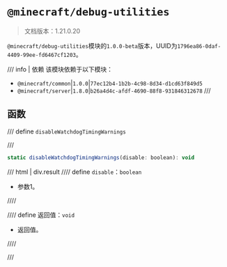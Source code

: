 # `@minecraft/debug-utilities`

> 文档版本：1.21.0.20

`@minecraft/debug-utilities`模块的`1.0.0-beta`版本，UUID为`1796ea86-0daf-4409-99ee-fd6467cf1203`。

/// info | 依赖
该模块依赖于以下模块：

- `@minecraft/common`|`1.0.0`|`77ec12b4-1b2b-4c98-8d34-d1cd63f849d5`
- `@minecraft/server`|`1.8.0`|`b26a4d4c-afdf-4690-88f8-931846312678`
///

## 函数

/// define
`disableWatchdogTimingWarnings`


///

```js
static disableWatchdogTimingWarnings(disable: boolean): void
```

/// html | div.result
//// define
`disable`：`boolean`

- 参数1。


////

//// define
返回值：`void`

- 返回值。


////

///

